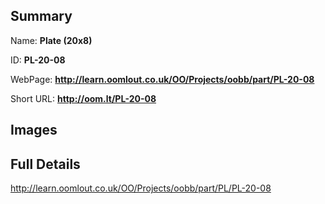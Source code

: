 

## Summary
 
Name: __Plate (20x8)__

ID: __PL-20-08__

WebPage: __http://learn.oomlout.co.uk/OO/Projects/oobb/part/PL-20-08__

Short URL: __http://oom.lt/PL-20-08__


## Images




## Full Details

 http://learn.oomlout.co.uk/OO/Projects/oobb/part/PL/PL-20-08

